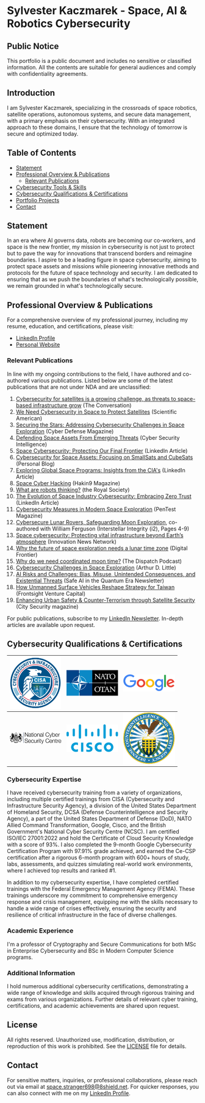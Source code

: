 # Sylvester Kaczmarek - Space, AI & Robotics Cybersecurity

## Public Notice

This portfolio is a public document and includes no sensitive or classified information. All the contents are suitable for general audiences and comply with confidentiality agreements.

## Introduction

I am Sylvester Kaczmarek, specializing in the crossroads of space robotics, satellite operations, autonomous systems, and secure data management, with a primary emphasis on their cybersecurity. With an integrated approach to these domains, I ensure that the technology of tomorrow is secure and optimized today. 

## Table of Contents

* [Statement](./#statement)
* [Professional Overview & Publications](./#professional-overview--publications)
  * [Relevant Publications](./#relevant-publications)
* [Cybersecurity Tools & Skills](/resources/skills.md)
* [Cybersecurity Qualifications & Certifications](./#cybersecurity-qualifications--certifications)
* [Portfolio Projects](/resources/projects.md)
* [Contact](./#contact)

## Statement

In an era where AI governs data, robots are becoming our co-workers, and space is the new frontier, my mission in cybersecurity is not just to protect but to pave the way for innovations that transcend borders and reimagine boundaries. I aspire to be a leading figure in space cybersecurity, aiming to protect space assets and missions while pioneering innovative methods and protocols for the future of space technology and security. I am dedicated to ensuring that as we push the boundaries of what's technologically possible, we remain grounded in what's technologically secure.

## Professional Overview & Publications

For a comprehensive overview of my professional journey, including my resume, education, and certifications, please visit:

* [LinkedIn Profile](https://www.linkedin.com/in/sylvesterkaczmarek/)
* [Personal Website](http://www.sylvesterkaczmarek.com)

### Relevant Publications

In line with my ongoing contributions to the field, I have authored and co-authored various publications. Listed below are some of the latest publications that are not under NDA and are unclassified:

1. [Cybersecurity for satellites is a growing challenge, as threats to space-based infrastructure grow](https://theconversation.com/cybersecurity-for-satellites-is-a-growing-challenge-as-threats-to-space-based-infrastructure-grow-223877) (The Conversation)
2. [We Need Cybersecurity in Space to Protect Satellites](https://www.scientificamerican.com/article/we-need-cybersecurity-in-space-to-protect-satellites/) (Scientific American)
3. [Securing the Stars: Addressing Cybersecurity Challenges in Space Exploration](https://www.cyberdefensemagazine.com/newsletters/march-2024/mobile/index.html#p=119) (Cyber Defense Magazine)
4. [Defending Space Assets From Emerging Threats](https://www.cybersecurityintelligence.com/blog/defending-space-assets-from-emerging-threats-7627.html) (Cyber Security Intelligence)
5. [Space Cybersecurity: Protecting Our Final Frontier](https://www.linkedin.com/pulse/space-cybersecurity-protecting-our-final-frontier-sylvester-kaczmarek/) (LinkedIn Article)
6. [Cybersecurity for Space Assets: Focusing on SmallSats and CubeSats](https://sylvesterkaczmarek.com/blog/cybersecurity-for-space-assets-focusing-on-smallsats-and-cubesats/) (Personal Blog)
7. [Exploring Global Space Programs: Insights from the CIA's](https://www.linkedin.com/pulse/exploring-global-space-programs-insights-from-cias-kaczmarek) (LinkedIn Article)
8. [Space Cyber Hacking](https://hakin9.org/space-cyber-hacking/) (Hakin9 Magazine)
9. [What are robots thinking?](https://www.thersa.org/comment/2022/10/what-are-robots-thinking) (the Royal Society)
10. [The Evolution of Space Industry Cybersecurity: Embracing Zero Trust](https://www.linkedin.com/pulse/evolution-space-industry-cybersecurity-embracing-zero-kaczmarek/) (LinkedIn Article)
11. [Cybersecurity Measures in Modern Space Exploration](https://pentestmag.com/cybersecurity-measures-in-modern-space-exploration/) (PenTest Magazine)
12. [Cybersecure Lunar Rovers, Safeguarding Moon Exploration](https://www.flipsnack.com/688D7FBBDC9/i2-november-2023/full-view.html), co-authored with William Ferguson (Interstellar Integrity (i2), Pages 4-9)
13. [Space cybersecurity: Protecting vital infrastructure beyond Earth’s atmosphere](https://www.innovationnewsnetwork.com/space-cybersecurity-protecting-vital-infrastructure-beyond-earths-atmosphere/46535/) (Innovation News Network)
14. [Why the future of space exploration needs a lunar time zone](https://digitalfrontier.com/articles/moon-time-zone-spacex-blue-origin-bezos-musk) (Digital Frontier)
15. [Why do we need coordinated moon time?](https://open.spotify.com/episode/4kgHybSJ5xk3JG6of1otAZ) (The Dispatch Podcast)
16. [Cybersecurity Challenges in Space Exploration](https://www.cutter.com/article/cybersecurity-challenges-space-exploration) (Arthur D. Little)
17. [AI Risks and Challenges: Bias, Misuse, Unintended Consequences, and Existential Threats](https://www.linkedin.com/pulse/ai-risks-challenges-bias-misuse-unintended-threats-kaczmarek-jlaee/) (Safe AI in the Quantum Era Newsletter)
18. [How Unmanned Surface Vehicles Reshape Strategy for Taiwan](https://www.frontsight.vc/posts/how-unmanned-surface-vehicles-reshape-strategy-for-taiwan) (Frontsight Venture Capital)
19. [Enhancing Urban Safety & Counter-Terrorism through Satellite Security](https://content.yudu.com/web/3zs7s/0A3zs7y/CSMSummer24/html/index.html?page=20&origin=reader) (City Security magazine)

For public publications, subscribe to my [LinkedIn Newsletter](https://www.linkedin.com/build-relation/newsletter-follow?entityUrn=7025990944319524864). In-depth articles are available upon request.

## Cybersecurity Qualifications & Certifications

| <img src="cisa_logo.png" alt="CISA" width="135"/> | <img src="nato_logo.png" alt="NATO" width="135"/> | <img src="google_logo.png" alt="Google" width="135"/> |
|---|---|---|
| <img src="ncsc_logo.png" alt="NCSC" width="135"/> | <img src="cisco_logo.png" alt="Cisco" width="135"/> | <img src="dcsa_logo.png" alt="DCSA" width="135"/> | <img src="fema_logo.png" alt="NCSC" width="135"/> | 

### Cybersecurity Expertise

I have received cybersecurity training from a variety of organizations, including multiple certified trainings from CISA (Cybersecurity and Infrastructure Security Agency), a division of the United States Department of Homeland Security, DCSA (Defense Counterintelligence and Security Agency), a part of the United States Department of Defense (DoD), NATO Allied Command Transformation, Google, Cisco, and the British Government's National Cyber Security Centre (NCSC). I am certified ISO/IEC 27001:2022 and hold the Certificate of Cloud Security Knowledge with a score of 93%. I also completed the 9-month Google Cybersecurity Certification Program with 97.91% grade achieved, and earned the Ce-CSP certification after a rigorous 6-month program with 600+ hours of study, labs, assessments, and quizzes simulating real-world work environments, where I achieved top results and ranked #1.

In addition to my cybersecurity expertise, I have completed certified trainings with the Federal Emergency Management Agency (FEMA). These trainings underscore my commitment to comprehensive emergency response and crisis management, equipping me with the skills necessary to handle a wide range of crises effectively, ensuring the security and resilience of critical infrastructure in the face of diverse challenges.

### Academic Experience

I'm a professor of Cryptography and Secure Communications for both MSc in Enterprise Cybersecurity and BSc in Modern Computer Science programs. 

### Additional Information

I hold numerous additional cybersecurity certifications, demonstrating a wide range of knowledge and skills acquired through rigorous training and exams from various organizations. Further details of relevant cyber training, certifications, and academic achievements are shared upon request.

## License

All rights reserved. Unauthorized use, modification, distribution, or reproduction of this work is prohibited. See the [LICENSE](LICENSE/) file for details.

## Contact

For sensitive matters, inquiries, or professional collaborations, please reach out via email at [space.stranger698@8shield.net](mailto:space.stranger698@8shield.net). For quicker responses, you can also connect with me on my [LinkedIn Profile](https://www.linkedin.com/in/sylvesterkaczmarek/).
